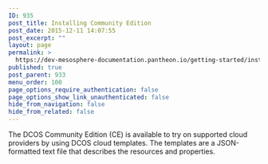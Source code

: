 ```yaml
---
ID: 935
post_title: Installing Community Edition
post_date: 2015-12-11 14:07:55
post_excerpt: ""
layout: page
permalink: >
  https://dev-mesosphere-documentation.pantheon.io/getting-started/installing/installing-community-edition/
published: true
post_parent: 933
menu_order: 100
page_options_require_authentication: false
page_options_show_link_unauthenticated: false
hide_from_navigation: false
hide_from_related: false
---
```

The DCOS Community Edition (CE) is available to try on supported cloud providers by using DCOS cloud templates. The templates are a JSON-formatted text file that describes the resources and properties.